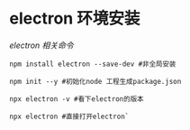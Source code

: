 # electron 环境安装
 *electron 相关命令*

    npm install electron --save-dev #非全局安装
    
    npm init --y #初始化node 工程生成package.json

    npx electron -v #看下electron的版本

    npx electron #直接打开electron`


